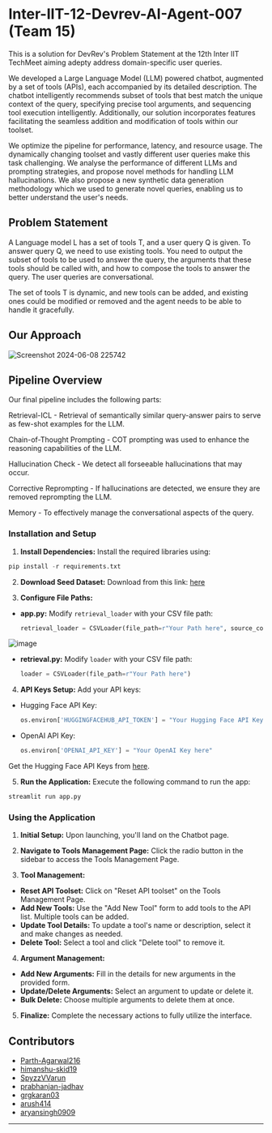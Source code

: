# Inter-IIT-12-Devrev-AI-Agent-007 (Team 15)

This is a solution for DevRev's Problem Statement at the 12th Inter IIT TechMeet aiming adepty address domain-specific user queries.

We developed a Large Language Model (LLM) powered chatbot, augmented by a set of tools (APIs), each accompanied by its detailed description. The chatbot intelligently recommends subset of tools that best match the unique context of the query, specifying precise tool arguments, and sequencing tool execution intelligently. Additionally, our solution incorporates features facilitating the seamless addition and modification of tools within our toolset. 

We optimize the pipeline for performance, latency, and resource usage. The dynamically changing toolset and vastly different user queries make this task challenging. We analyse the performance of different LLMs and prompting strategies, and propose novel methods for handling LLM hallucinations. We also propose a new synthetic data generation methodology which we used to generate novel queries, enabling us to better understand the user's needs.

## Problem Statement
A Language model L has a set of tools T, and a user query Q is given. To answer query Q, we need to use existing tools. You need to output the subset of tools to be used to answer the query, the arguments that these tools should be called with, and how to compose the tools to answer the query. The user queries are conversational.

The set of tools T is dynamic, and new tools can be added, and existing ones could be modified or removed and the agent needs to be able to handle it gracefully.


## Our Approach
![Screenshot 2024-06-08 225742](https://github.com/himanshu-skid19/Inter-IIT-12-Devrev-AI-Agent-007/assets/118837763/637b0c8b-041d-4500-8842-dae5314983ec)

## Pipeline Overview
Our final pipeline includes the following parts:

Retrieval-ICL - Retrieval of semantically similar query-answer pairs to serve as few-shot examples for the LLM.

Chain-of-Thought Prompting - COT prompting was used to enhance the reasoning capabilities of the LLM.

Hallucination Check - We detect all forseeable hallucinations that may occur.

Corrective Reprompting - If hallucinations are detected, we ensure they are removed reprompting the LLM.

Memory - To effectively manage the conversational aspects of the query.

### Installation and Setup

1. **Install Dependencies:**
   Install the required libraries using:
```python
pip install -r requirements.txt
```


2. **Download Seed Dataset:**
Download from this link: [here](https://drive.google.com/file/d/19aAuy_SHqclSuHqtC8rR6Thgne6QgM7R/view?usp=sharing)


3. **Configure File Paths:**
- **app.py:**
  Modify `retrieval_loader` with your CSV file path:
  ```python
  retrieval_loader = CSVLoader(file_path=r"Your Path here", source_column='QUERY')
  ```
![image](https://github.com/himanshu-skid19/Inter-IIT-12-Devrev-AI-Agent-007/assets/114365148/db799b02-8853-4084-b1df-765700713198)

- **retrieval.py:**
  Modify `loader` with your CSV file path:
  ```python
  loader = CSVLoader(file_path=r"Your Path here")
  ```

4. **API Keys Setup:**
Add your API keys:
- Hugging Face API Key:
  ```python
  os.environ['HUGGINGFACEHUB_API_TOKEN'] = "Your Hugging Face API Key here"
  ```
- OpenAI API Key:
  ```python
  os.environ['OPENAI_API_KEY'] = "Your OpenAI Key here"
  ```
Get the Hugging Face API Keys from [here](https://huggingface.co/settings/tokens).

5. **Run the Application:**
Execute the following command to run the app:
```python
streamlit run app.py
```

### Using the Application

1. **Initial Setup:**
Upon launching, you'll land on the Chatbot page.

2. **Navigate to Tools Management Page:**
Click the radio button in the sidebar to access the Tools Management Page.

3. **Tool Management:**
- **Reset API Toolset:** Click on "Reset API toolset" on the Tools Management Page.
- **Add New Tools:** Use the "Add New Tool" form to add tools to the API list. Multiple tools can be added.
- **Update Tool Details:** To update a tool's name or description, select it and make changes as needed.
- **Delete Tool:** Select a tool and click "Delete tool" to remove it.

4. **Argument Management:**
- **Add New Arguments:** Fill in the details for new arguments in the provided form.
- **Update/Delete Arguments:** Select an argument to update or delete it.
- **Bulk Delete:** Choose multiple arguments to delete them at once.

5. **Finalize:**
Complete the necessary actions to fully utilize the interface.

## Contributors
- [Parth-Agarwal216](https://github.com/Parth-Agarwal216)
- [himanshu-skid19](https://github.com/himanshu-skid19)
- [SpyzzVVarun](https://github.com/SpyzzVVarun)
- [prabhanjan-jadhav](https://github.com/prabhanjan-jadhav)
- [grgkaran03](https://github.com/grgkaran03)
- [arush414](https://github.com/arush414)
- [aryansingh0909](https://github.com/aryansingh0909)
---
